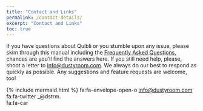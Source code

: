 ```yaml
---
title: "Contact and Links"
permalink: /contact-details/
excerpt: "Contact and Links"
toc: true
---
```


If you have questions about Quibli or you stumble upon any issue, please skim through this manual including the [Frequently Asked Questions](../faqs), chances are you’ll find the answers here. If you still need help, please, shoot a letter to info@dustyroom.com. We always do our best to respond as quickly as possible. Any suggestions and feature requests are welcome, too!  

{% include mermaid.html %}
fa:fa-envelope-open-o info@dustyroom.com  
fa:fa-twitter _@dstrm.  
fa:fa-car

